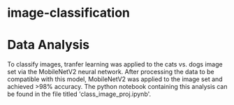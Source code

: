 # image-classification

# Data Analysis
To classify images, tranfer learning was applied to the cats vs. dogs image set via the MobileNetV2 neural network. After processing the data to be compatible with this model, MobileNetV2 was applied to the image set and achieved >98% accuracy. The python notebook containing this analysis can be found in the file titled 'class_image_proj.ipynb'.
